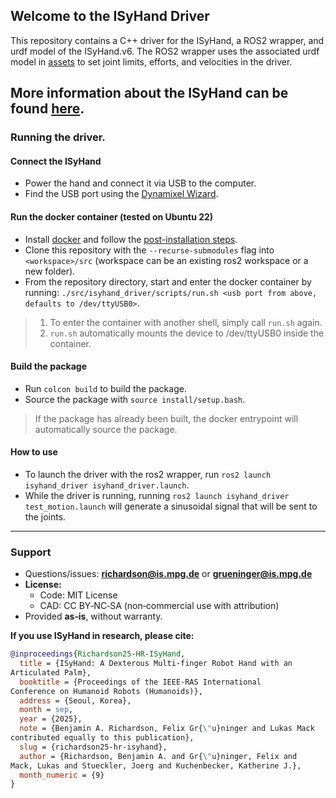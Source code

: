 ## Welcome to the ISyHand Driver

This repository contains a C++ driver for the ISyHand, a ROS2 wrapper, and urdf model of the ISyHand.v6.
The ROS2 wrapper uses the associated urdf model in [assets](https://github.com/benrichardson28/isyhand_ros2/tree/master/assets) to set joint limits, efforts, and velocities in the driver. 

More information about the ISyHand can be found [here](https://isyhand.is.mpg.de/).
---

### Running the driver.
#### Connect the ISyHand
- Power the hand and connect it via USB to the computer.
- Find the USB port using the [Dynamixel Wizard](https://emanual.robotis.com/docs/en/software/dynamixel/dynamixel_wizard2/).

#### Run the docker container (tested on Ubuntu 22)
- Install [docker](https://docs.docker.com/engine/install/ubuntu/) and follow the [post-installation steps](https://docs.docker.com/engine/install/linux-postinstall/#manage-docker-as-a-non-root-user).
- Clone this repository with the `--recurse-submodules` flag into `<workspace>/src` (workspace can be an existing ros2 workspace or a new folder).
- From the repository directory, start and enter the docker container by running: `./src/isyhand_driver/scripts/run.sh <usb port from above, defaults to /dev/ttyUSB0>`. 
> 1. To enter the container with another shell, simply call `run.sh` again.
> 2. `run.sh` automatically mounts the device to /dev/ttyUSB0 inside the container.

#### Build the package
- Run `colcon build` to build the package.
- Source the package with `source install/setup.bash`.
> If the package has already been built, the docker entrypoint will automatically source the package. 

#### How to use
- To launch the driver with the ros2 wrapper, run `ros2 launch isyhand_driver isyhand_driver.launch`.
- While the driver is running, running `ros2 launch isyhand_driver test_motion.launch` will generate a sinusoidal signal that will be sent to the joints. 

---
### Support
- Questions/issues: **richardson@is.mpg.de** or **grueninger@is.mpg.de**
- **License:**  
  - Code: MIT License  
  - CAD: CC BY‑NC‑SA (non‑commercial use with attribution)
- Provided **as‑is**, without warranty.

**If you use ISyHand in research, please cite:**
```bibtex
@inproceedings{Richardson25-HR-ISyHand,
  title = {ISyHand: A Dexterous Multi-finger Robot Hand with an
Articulated Palm},
  booktitle = {Proceedings of the IEEE-RAS International
Conference on Humanoid Robots (Humanoids)},
  address = {Seoul, Korea},
  month = sep,
  year = {2025},
  note = {Benjamin A. Richardson, Felix Gr{\"u}ninger and Lukas Mack
contributed equally to this publication},
  slug = {richardson25-hr-isyhand},
  author = {Richardson, Benjamin A. and Gr{\"u}ninger, Felix and
Mack, Lukas and Stueckler, Joerg and Kuchenbecker, Katherine J.},
  month_numeric = {9}
}


